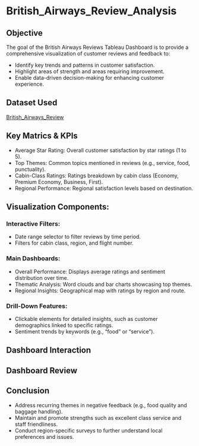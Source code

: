 # British_Airways_Review_Analysis

## Objective
The goal of the British Airways Reviews Tableau Dashboard is to provide a comprehensive visualization of customer reviews and feedback to:

- Identify key trends and patterns in customer satisfaction.
- Highlight areas of strength and areas requiring improvement.
- Enable data-driven decision-making for enhancing customer experience.

## Dataset Used

<a href="https://github.com/Sagar472820/British_Airways_Review_Analysis/blob/main/British_Airways_Dataset.zip"> British_Airways_Review </a>

## Key Matrics & KPIs

- Average Star Rating: Overall customer satisfaction by star ratings (1 to 5).
- Top Themes: Common topics mentioned in reviews (e.g., service, food, punctuality).
- Cabin-Class Ratings: Ratings breakdown by cabin class (Economy, Premium Economy, Business, First).
- Regional Performance: Regional satisfaction levels based on destination.

## Visualization Components:

### Interactive Filters:

- Date range selector to filter reviews by time period.
- Filters for cabin class, region, and flight number.

### Main Dashboards:

- Overall Performance: Displays average ratings and sentiment distribution over time.
- Thematic Analysis: Word clouds and bar charts showcasing top themes.
- Regional Insights: Geographical map with ratings by region and route.

### Drill-Down Features:

- Clickable elements for detailed insights, such as customer demographics linked to specific ratings.
- Sentiment trends by keywords (e.g., “food” or “service”).

## Dashboard Interaction

## Dashboard Review

## Conclusion

- Address recurring themes in negative feedback (e.g., food quality and baggage handling).
- Maintain and promote strengths such as excellent class service and staff friendliness.
- Conduct region-specific surveys to further understand local preferences and issues.
